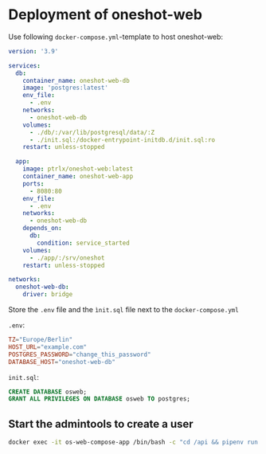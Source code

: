 # Deployment of oneshot-web

Use following `docker-compose.yml`-template to host oneshot-web:

```yml
version: '3.9'

services:
  db:
    container_name: oneshot-web-db
    image: 'postgres:latest'
    env_file:
      - .env
    networks:
      - oneshot-web-db
    volumes:
      - ./db/:/var/lib/postgresql/data/:Z
      - ./init.sql:/docker-entrypoint-initdb.d/init.sql:ro
    restart: unless-stopped

  app:
    image: ptrlx/oneshot-web:latest
    container_name: oneshot-web-app
    ports:
      - 8080:80
    env_file:
      - .env
    networks:
      - oneshot-web-db
    depends_on:
      db:
        condition: service_started
    volumes:
      - ./app/:/srv/oneshot
    restart: unless-stopped

networks:
  oneshot-web-db:
    driver: bridge
```

Store the `.env` file and the `ìnit.sql` file next to the `docker-compose.yml`

`.env`:

```conf
TZ="Europe/Berlin"
HOST_URL="example.com"
POSTGRES_PASSWORD="change_this_password"
DATABASE_HOST="oneshot-web-db"
```

`init.sql`:

```sql
CREATE DATABASE osweb;
GRANT ALL PRIVILEGES ON DATABASE osweb TO postgres;
```

## Start the admintools to create a user

```bash
docker exec -it os-web-compose-app /bin/bash -c "cd /api && pipenv run python admintools/main.py"
```
